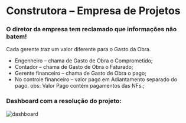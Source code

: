# Construtora – Empresa de Projetos

### O diretor da empresa tem reclamado que informações não batem! 
Cada gerente traz um valor diferente para o Gasto da Obra.


- Engenheiro – chama de Gasto de Obra o Comprometido;
- Contador – chama de Gasto de Obra o Faturado;
- Gerente financeiro – chama de Gasto de Obra o pago;
- No controle financeiro – valor pago em Adiantamento
separado do pago. obs: Valor Pago contém pagamentos das NFs.;


### Dashboard com a resolução do projeto:
![dashboard](https://user-images.githubusercontent.com/84107069/128354588-8d745d2f-3bba-4042-ae63-09116df2fdbe.PNG)


